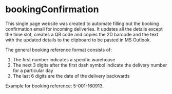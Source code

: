 # bookingConfirmation

This single page website was created to automate filling out the booking confirmation email for incoming deliveries.
It updates all the details except the time slot, creates a QR code and copies the 2D barcode and the text with the 
updated details to the clipboard to be pasted in MS Outlook.

The general booking reference format consists of:

1. The first number indicates a specific warehouse
2. The next 3 digits after the first dash symbol indicate the delivery number for a particular day
3. The last 6 digits are the date of the delivery backwards

Example for booking reference: 5-001-160913.
